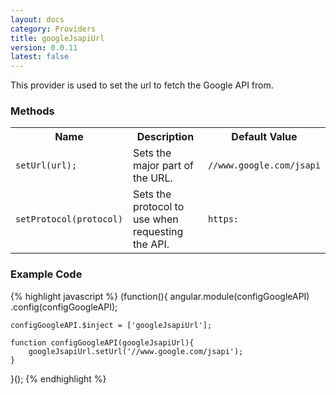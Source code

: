 ```yaml
---
layout: docs
category: Providers
title: googleJsapiUrl
version: 0.0.11
latest: false
---
```


This provider is used to set the url to fetch the Google API from.

### Methods
<table class="table">
    <tr>
        <th>Name</th>
        <th>Description</th>
        <th>Default Value</th>
    </tr>
    <tr>
        <td><p><code>setUrl(url);</code></p></td>
        <td>Sets the major part of the URL.</td>
        <td><p><code>//www.google.com/jsapi</code></p></td>
    </tr>
    <tr>
        <td><p><code>setProtocol(protocol)</code></p></td>
        <td>Sets the protocol to use when requesting the API.</td>
        <td><p><code>https:</code></p></td>
    </tr>
</table>

### Example Code
{% highlight javascript %}
(function(){
    angular.module(configGoogleAPI)
        .config(configGoogleAPI);
    
    configGoogleAPI.$inject = ['googleJsapiUrl'];
    
    function configGoogleAPI(googleJsapiUrl){
        googleJsapiUrl.setUrl('//www.google.com/jsapi');
    }
}();
{% endhighlight %}